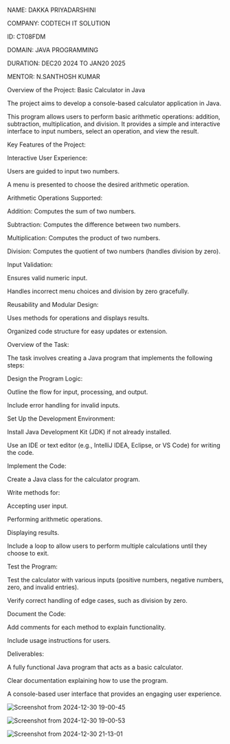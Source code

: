 NAME: DAKKA PRIYADARSHINI

COMPANY: CODTECH IT SOLUTION

ID: CT08FDM

DOMAIN: JAVA PROGRAMMING

DURATION: DEC20 2024 TO JAN20 2025

MENTOR: N.SANTHOSH KUMAR

Overview of the Project: Basic Calculator in Java

The project aims to develop a console-based calculator application in Java.

This program allows users to perform basic arithmetic operations: addition, subtraction, multiplication, and division. It provides a simple and interactive interface to input numbers, select an operation, and view the result.

Key Features of the Project:

Interactive User Experience:

Users are guided to input two numbers.

A menu is presented to choose the desired arithmetic operation.

Arithmetic Operations Supported:

Addition: Computes the sum of two numbers.

Subtraction: Computes the difference between two numbers.

Multiplication: Computes the product of two numbers.

Division: Computes the quotient of two numbers (handles division by zero).

Input Validation:

Ensures valid numeric input.

Handles incorrect menu choices and division by zero gracefully.

Reusability and Modular Design:

Uses methods for operations and displays results.

Organized code structure for easy updates or extension.

Overview of the Task:

The task involves creating a Java program that implements the following steps:

Design the Program Logic:

Outline the flow for input, processing, and output.

Include error handling for invalid inputs.

Set Up the Development Environment:

Install Java Development Kit (JDK) if not already installed.

Use an IDE or text editor (e.g., IntelliJ IDEA, Eclipse, or VS Code) for writing the code.

Implement the Code:

Create a Java class for the calculator program.

Write methods for:

Accepting user input.

Performing arithmetic operations.

Displaying results.

Include a loop to allow users to perform multiple calculations until they choose to exit.

Test the Program:

Test the calculator with various inputs (positive numbers, negative numbers, zero, and invalid entries).

Verify correct handling of edge cases, such as division by zero.

Document the Code:

Add comments for each method to explain functionality.

Include usage instructions for users.

Deliverables:

A fully functional Java program that acts as a basic calculator.

Clear documentation explaining how to use the program.

A console-based user interface that provides an engaging user experience.




![Screenshot from 2024-12-30 19-00-45](https://github.com/user-attachments/assets/08b89f8a-30cb-411c-910d-60a7d10f7b89)




![Screenshot from 2024-12-30 19-00-53](https://github.com/user-attachments/assets/1838fce4-752d-4be6-ae72-d2978e6b5635)



![Screenshot from 2024-12-30 21-13-01](https://github.com/user-attachments/assets/b5002ce8-6d53-43b6-be6b-65b1c93101ad)
